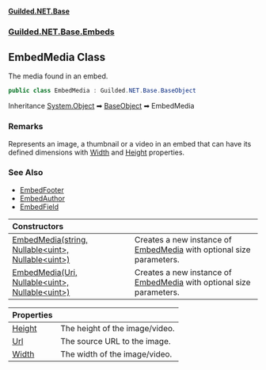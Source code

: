 
#### [Guilded.NET.Base](Guilded_NET_Base 'Guilded.NET.Base')
### [Guilded.NET.Base.Embeds](Guilded_NET_Base#Guilded_NET_Base_Embeds 'Guilded.NET.Base.Embeds')
## EmbedMedia Class

The media found in an embed.
```csharp
public class EmbedMedia : Guilded.NET.Base.BaseObject
```

Inheritance [System.Object](https://docs.microsoft.com/en-us/dotnet/api/System.Object 'System.Object') &#x27A1; [BaseObject](BaseObject 'Guilded.NET.Base.BaseObject') &#x27A1; EmbedMedia

### Remarks
  
Represents an image, a thumbnail or a video in an embed that can have its defined dimensions with [Width](EmbedMedia_Width 'Guilded.NET.Base.Embeds.EmbedMedia.Width') and [Height](EmbedMedia_Height 'Guilded.NET.Base.Embeds.EmbedMedia.Height') properties.

### See Also
- [EmbedFooter](EmbedFooter 'Guilded.NET.Base.Embeds.EmbedFooter')
- [EmbedAuthor](EmbedAuthor 'Guilded.NET.Base.Embeds.EmbedAuthor')
- [EmbedField](EmbedField 'Guilded.NET.Base.Embeds.EmbedField')

| Constructors | |
| :--- | :--- |
| [EmbedMedia(string, Nullable&lt;uint&gt;, Nullable&lt;uint&gt;)](EmbedMedia_EmbedMedia(string_Nullable_uint__Nullable_uint_) 'Guilded.NET.Base.Embeds.EmbedMedia.EmbedMedia(string, System.Nullable&lt;uint&gt;, System.Nullable&lt;uint&gt;)') | Creates a new instance of [EmbedMedia](EmbedMedia 'Guilded.NET.Base.Embeds.EmbedMedia') with optional size parameters. |
| [EmbedMedia(Uri, Nullable&lt;uint&gt;, Nullable&lt;uint&gt;)](EmbedMedia_EmbedMedia(Uri_Nullable_uint__Nullable_uint_) 'Guilded.NET.Base.Embeds.EmbedMedia.EmbedMedia(System.Uri, System.Nullable&lt;uint&gt;, System.Nullable&lt;uint&gt;)') | Creates a new instance of [EmbedMedia](EmbedMedia 'Guilded.NET.Base.Embeds.EmbedMedia') with optional size parameters. |

| Properties | |
| :--- | :--- |
| [Height](EmbedMedia_Height 'Guilded.NET.Base.Embeds.EmbedMedia.Height') | The height of the image/video. |
| [Url](EmbedMedia_Url 'Guilded.NET.Base.Embeds.EmbedMedia.Url') | The source URL to the image. |
| [Width](EmbedMedia_Width 'Guilded.NET.Base.Embeds.EmbedMedia.Width') | The width of the image/video. |
